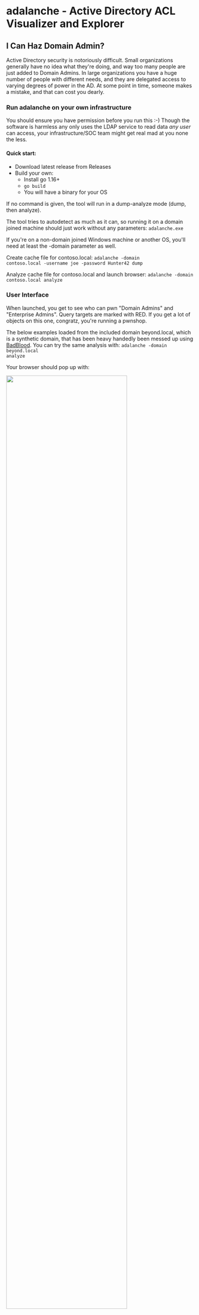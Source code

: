 # adalanche - Active Directory ACL Visualizer and Explorer

## I Can Haz Domain Admin?
Active Directory security is notoriously difficult. Small organizations generally have no idea what they're doing, and way too many people are just added to Domain Admins. In large organizations you have a huge number of people with different needs, and they are delegated access to varying degrees of power in the AD. At some point in time, someone makes a mistake, and that can cost you dearly.

### Run adalanche on your own infrastructure
You should ensure you have permission before you run this :-) Though the software is harmless any only uses the LDAP service to read data *any user* can access, your infrastructure/SOC team might get real mad at you none the less.

#### Quick start:
- Download latest release from Releases
- Build your own:
  - Install go 1.16+
  - <code>go build</code>
  - You will have a binary for your OS

If no command is given, the tool will run in a dump-analyze mode (dump, then analyze).

The tool tries to autodetect as much as it can, so running it on a domain joined machine should just work without any parameters:
<code>adalanche.exe</code>

If you're on a non-domain joined Windows machine or another OS, you'll need at least the -domain parameter as well. 

Create cache file for contoso.local:
<code>adalanche -domain contoso.local -username joe -password Hunter42 dump</code>

Analyze cache file for contoso.local and launch browser:
<code>adalanche -domain contoso.local analyze</code>

### User Interface
When launched, you get to see who can pwn "Domain Admins" and "Enterprise Admins". Query targets are marked with RED. If you get a lot of objects on this one, congratz, you're running a pwnshop.

The below examples loaded from the included domain beyond.local, which is a synthetic domain, that has been heavy handedly been messed up using [BadBlood](https://github.com/davidprowe/BadBlood). You can try the same analysis with:
<code>adalanche -domain beyond.local analyze</code>

Your browser should pop up with:

<img src="readme-images/welcome.png" width="80%">

No really exciting results on this synthetic AD. Yes, some users are Domain Admins and Administrators. But let's expand the search a bit.

#### Analysis Methods
Press the "Analysis Methods" tab on the bottom portion of the page, and you get this:

<img src="readme-images/analysis-methods.png" width="50%">

(more methods has been added since this screenshot)

The tool can look for many scenarios, but defaults to fairly simple ones that can get you control of an object. As this yielded nothing, let's try to expand with all methods enabled. Checking the missing boxes, we submit another query.

#### LDAP query pop-out
When you press the "LDAP Query" tab on the bottom portion of the page, and you get the search interface:

<img src="readme-images/ldap-query.png" width="50%">

You enter a query for things you want to search for. Optionally you can also add a secondary exclude query, seperating the include and expclude quereries with a comma.

- "Quieries" button is just for inspiration, with some predefined queries to get you going. 
- "Safe"/"Force" button allows you to run requests that returns more than 1000 objects (potentially crashing your browser tab). 
- "Max Depth" can limit results by not going further from a target than this depth.

Analyze:
- Normal searches for other objects that can pwn the selection in your LDAP query (i.e. who can reach these objects)
- Reverse searches for objects that you LDAP query targets can pwn (i.e. what can these objects reach)

I enabled "Force" as I was warned that the analysis would return more than 1000 objects, and pressed "Analyze / Normal".

<img src="readme-images/query-with-all-methods.png" width="80%">

Whoa - that's a lot. But can all these objects then suddenly do a system takeover? No, not neccesarily, this depends on the analysis methods used. We enabled the CanDelete*, CanCreate* and InheritsSecurity methods.

Let's investigate what's going on here - right click on one of your targets, and choose "Set as target". 
<img src="readme-images/set-as-target.png" width="30%">

Then right-click on someone else, and choose "Route to target".

<img src="readme-images/route-to-target.png" width="30%">

Then you'll get a route, which shows the best way to the target.

<img src="readme-images/found-route.png" width="40%">

So here the problem is just a matter of groups being nested members of other groups, but at the very end you see that someone set the DELETE_CHILD flag on the parent container, yielding the right to delete (or potentially move) the target. That does look wrong, doesn't it?

If you examine the "Domain Users" object, you will see that it doesn't have the InheritsSecurity flag, so you can't really pwn it by moving it around.

So try it out on your own data - see what your user can pwn by searching for (&(objectCategory=Person)(Name=YOURLOGIN)) and do a Reverse search. Maybe you'll just end up with the groups that you are a member of, maybe you have access to more than you think ...

Remember, you might get too many results. Limit the selection of targets with (&(attribute=something)(_limit=10)) to just get 10 random targets (see LDAP queries below)

### Operational theory
*adalanche* works a bit differently than other tools, as it dumps everything it can from an Active Directory server, which it then saves to a highly compressed binary cache file for later use. This dump can be done by any unprivileged user, unless the Active Directory has been hardened to prevent this (almost no one does this).

The analysis phase is done on a cache file, so you do not have to be connected to the systems when doing analysis. This way you can explore different scenarios, and ask questions not easily answered otherwise.

### Analysis / Visualization
The tool works like an interactive map in your browser, and defaults to a ldap search query that shows you how to become "Domain Admin" or "Enterprise Admin" (i.e. member of said group or takeover of an account which is either a direct or indirect member of these groups.

### LDAP queries
The tool has its own LDAP query parser, and makes it easy to search for other objects to take over, by using a familiar search language.

**The queries support:**
- case insensitive matching for all attribute names
- checking whether an attribute exists using asterisk syntax (member=*)
- case insensitive matching for string values using equality (=)
- integer comparison using <, <=, > and >= operators
- glob search using equality if search value includes ? or *
- case sensitive regexp search using equality if search value is enclosed in forward slashes: (name=/^Sir.*Mix.*lot$/ (can be made case insensitive with /(?i)pattern/ flags, see https://github.com/google/re2/wiki/Syntax)
- extensible match: 1.2.840.113556.1.4.803 (you can also use :and:) [LDAP_MATCHING_RULE_BIT_AND](https://ldapwiki.com/wiki/LDAP_MATCHING_RULE_BIT_AND) 
- extensible match: 1.2.840.113556.1.4.804 (you can also use :or:) [LDAP_MATCHING_RULE_BIT_OR](https://ldapwiki.com/wiki/LDAP_MATCHING_RULE_BIT_OR) 
- extensible match: 1.2.840.113556.1.4.1941 (you can also use :dnchain:) [LDAP_MATCHING_RULE_IN_CHAIN](https://ldapwiki.com/wiki/LDAP_MATCHING_RULE_IN_CHAIN) 
- custom extensible match: count - returns number of attribute values (member:count:>20 gives groups with more members than 20)
- custom extensible match: length - matches on length of attribute values (name:length:>20 gives you objects with long names)
- custom extensible match: since - parses the attribute as a timestamp and your value as a duration - pwdLastSet:since:<-6Y5M4D3h2m1s (pawLastSet is less than the time 6 years, 5 months, 4 days, 3 hours, 2 minutes and 1 second ago - or just pass an integer that represents seconds directly)
- synthetic attribute: _limit (_limit=10) returns true on the first 10 hits, false on the rest giving you a max output of 10 items
- synthetic attribute: _random100 (_random100<10) allows you to return a random percentage of results (&(objectclass=Person)(_random100<1)) gives you 1% of users
- synthetic attribute: _canpwn - allows you to select objects based on what they can pwn *directly* (&(objectclass=Group)(_canpwn=ResetPassword)) gives you all groups that are assigned the reset password right
- synthetic attribute: _pwnable - allows you to select objects based on how they can be pwned *directly* (&(objectclass=Person)(_pwnable=ResetPassword)) gives you all users that can have their password reset

## Current limitations
- A large AD with 500.000 objects results in a file approximately 250MB in size
- adalanche requires a reasonable amount of memory - loading and analyzing the above AD will use about 2.5GB RAM - but RAM is cheap, getting pwned is not.
- There are probably mistakes, false positives and stuff I've overlooked. Feedback is welcome!

# Shoutouts
To everyone messing around with Active Directory - the team behind BloodHound, Will Schroeder @harmj0y, Sean Metcalf @PyroTek3, plus many others that I forgot. The MS API documentation kinda helped, and also other obscure places (stackoverflow lol) where I dug up technical stuff

## Happy hunting!

Feedback is welcome -> [@lkarlslund](https://twitter.com/lkarlslund)